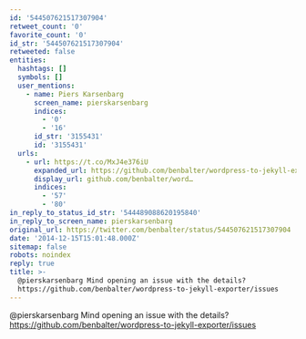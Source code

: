 ```yaml
---
id: '544507621517307904'
retweet_count: '0'
favorite_count: '0'
id_str: '544507621517307904'
retweeted: false
entities:
  hashtags: []
  symbols: []
  user_mentions:
    - name: Piers Karsenbarg
      screen_name: pierskarsenbarg
      indices:
        - '0'
        - '16'
      id_str: '3155431'
      id: '3155431'
  urls:
    - url: https://t.co/MxJ4e376iU
      expanded_url: https://github.com/benbalter/wordpress-to-jekyll-exporter/issues
      display_url: github.com/benbalter/word…
      indices:
        - '57'
        - '80'
in_reply_to_status_id_str: '544489088620195840'
in_reply_to_screen_name: pierskarsenbarg
original_url: https://twitter.com/benbalter/status/544507621517307904
date: '2014-12-15T15:01:48.000Z'
sitemap: false
robots: noindex
reply: true
title: >-
  @pierskarsenbarg Mind opening an issue with the details?
  https://github.com/benbalter/wordpress-to-jekyll-exporter/issues
---
```


@pierskarsenbarg Mind opening an issue with the details? https://github.com/benbalter/wordpress-to-jekyll-exporter/issues